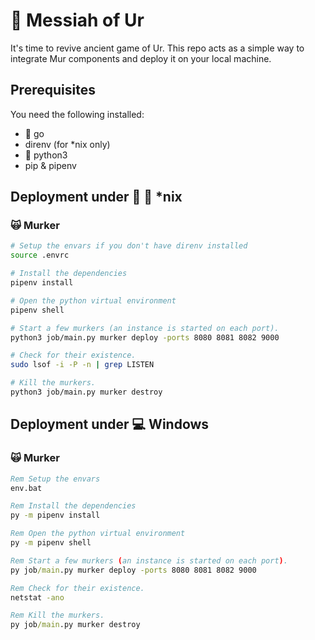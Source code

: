 # :european_castle: Messiah of Ur

It's time to revive ancient game of Ur. This repo acts as a simple way to integrate Mur components and deploy it on your local machine.

## Prerequisites

You need the following installed:

- :mouse2: go
- direnv (for *nix only)
- :snake: python3
- pip & pipenv

## Deployment under :penguin: :apple: *nix

### :scream_cat: Murker

```bash
# Setup the envars if you don't have direnv installed
source .envrc

# Install the dependencies
pipenv install

# Open the python virtual environment
pipenv shell

# Start a few murkers (an instance is started on each port).
python3 job/main.py murker deploy -ports 8080 8081 8082 9000

# Check for their existence.
sudo lsof -i -P -n | grep LISTEN

# Kill the murkers.
python3 job/main.py murker destroy
```

## Deployment under :computer: Windows

### :scream_cat: Murker

```bat
Rem Setup the envars
env.bat

Rem Install the dependencies
py -m pipenv install

Rem Open the python virtual environment
py -m pipenv shell

Rem Start a few murkers (an instance is started on each port).
py job/main.py murker deploy -ports 8080 8081 8082 9000

Rem Check for their existence.
netstat -ano

Rem Kill the murkers.
py job/main.py murker destroy
```
